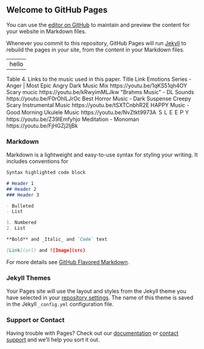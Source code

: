 ## Welcome to GitHub Pages

You can use the [editor on GitHub](https://github.com/whehd16/whehd16.github.io/edit/master/README.md) to maintain and preview the content for your website in Markdown files.

Whenever you commit to this repository, GitHub Pages will run [Jekyll](https://jekyllrb.com/) to rebuild the pages in your site, from the content in your Markdown files.
<table>
  <td>hello</td>
</table>
Table 4. Links to the music used in this paper.
Title
Link
Emotions Series - Anger | Most Epic Angry Dark Music Mix
https://youtu.be/1qKS51qh4OY
Scary mucic
https://youtu.be/kRwyimMLJkw
"Brahms Music" - DL Sounds
https://youtu.be/F0rOhlLJrOc
Best Horror Music - Dark Suspense Creepy Scary Instrumental Music
https://youtu.be/tSXTCnbhR2E
HAPPY Music - Good Morning Ukulele Music
https://youtu.be/NvZtkt9973A
ＳＬＥＥＰＹ
https://youtu.be/Z39IEmfyhjo
Meditation - Monoman
https://youtu.be/FjHGZj2IjBk


### Markdown

Markdown is a lightweight and easy-to-use syntax for styling your writing. It includes conventions for

```markdown
Syntax highlighted code block

# Header 1
## Header 2
### Header 3

- Bulleted
- List

1. Numbered
2. List

**Bold** and _Italic_ and `Code` text

[Link](url) and ![Image](src)
```

For more details see [GitHub Flavored Markdown](https://guides.github.com/features/mastering-markdown/).

### Jekyll Themes

Your Pages site will use the layout and styles from the Jekyll theme you have selected in your [repository settings](https://github.com/whehd16/whehd16.github.io/settings). The name of this theme is saved in the Jekyll `_config.yml` configuration file.

### Support or Contact

Having trouble with Pages? Check out our [documentation](https://help.github.com/categories/github-pages-basics/) or [contact support](https://github.com/contact) and we’ll help you sort it out.
